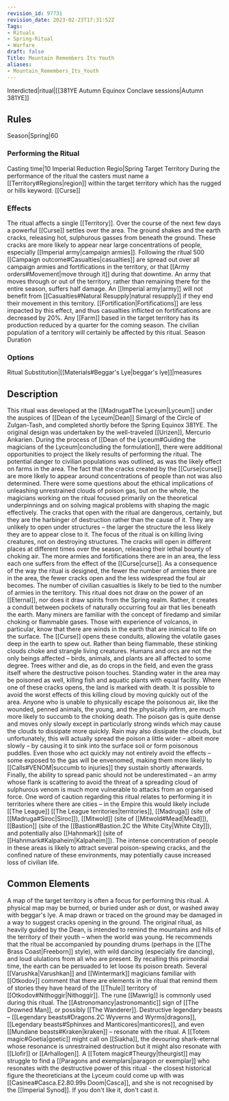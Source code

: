 ```yaml
---
revision_id: 97731
revision_date: 2023-02-23T17:31:52Z
Tags:
- Rituals
- Spring-Ritual
- Warfare
draft: false
Title: Mountain Remembers Its Youth
aliases:
- Mountain_Remembers_Its_Youth
---
```

Interdicted|ritual|[[381YE Autumn Equinox Conclave sessions|Autumn 381YE]]
## Rules
Season|Spring|60
### Performing the Ritual
Casting time|10 Imperial Reduction
Regio|Spring Target Territory
During the performance of the ritual the casters must name a [[Territory#Regions|region]] within the target territory which has the rugged or hills keyword. 
[[Curse]]
### Effects
The ritual affects a single [[Territory]]. Over the course of the next few days a powerful [[Curse]] settles over the area. The ground shakes and the earth cracks, releasing hot, sulphurous gasses from beneath the ground. These cracks are more likely to appear near large concentrations of people, especially [[Imperial army|campaign armies]].
Following the ritual 500 [[Campaign outcome#Casualties|casualties]] are spread out over all campaign armies and fortifications in the territory, or that [[Army orders#Movement|move through it]] during that downtime. An army that moves through or out of the territory, rather than remaining there for the entire season, suffers half damage. An [[Imperial army|army]] will not benefit from [[Casualties#Natural Resupply|natural resupply]] if they end their movement in this territory.
[[Fortification|Fortifications]] are less impacted by this effect, and thus casualties inflicted on fortifications are decreased by 20%.
Any [[Farm]] based in the target territory has its production reduced by a quarter for the coming season. 
The civilian population of a territory will certainly be affected by this ritual.
Season Duration
### Options
Ritual Substitution|[[Materials#Beggar's Lye|beggar's lye]]|measures
## Description
This ritual was developed at the [[Madruga#The Lyceum|Lyceum]] under the auspices of [[Dean of the Lyceum|Dean]] Simargl of the Circle of Zulgan-Tash, and completed shortly before the Spring Equinox 381YE. The original design was undertaken by the well-traveled [[Urizen]], Mercurio Ankarien.
During the process of [[Dean of the Lyceum#Guiding the magicians of the Lyceum|concluding the formulation]], there were additional opportunities to project the likely results of performing the ritual. The potential danger to civilian populations was outlined, as was the likely effect on farms in the area. The fact that the cracks created by the [[Curse|curse]] are more likely to appear around concentrations of people than not was also determined. There were some questions about the ethical implications of unleashing unrestrained clouds of poison gas, but on the whole, the magicians working on the ritual focused primarily on the theoretical underpinnings and on solving magical problems with shaping the magic effectively.
The cracks that open with the ritual are dangerous, certainly, but they are the harbinger of destruction rather than the cause of it. They are unlikely to open under structures – the larger the structure the less likely they are to appear close to it. The focus of the ritual is on killing living creatures, not on destroying structures.
The cracks will open in different places at different times over the season, releasing their lethal bounty of choking air. The more armies and fortifications there are in an area, the less each one suffers from the effect of the [[Curse|curse]]. As a consequence of the way the ritual is designed, the fewer the number of armies there are in the area, the fewer cracks open and the less widespread the foul air becomes. The number of civilian casualties is likely to be tied to the number of armies in the territory.
This ritual does not draw on the power of an [[Eternal]], nor does it draw spirits from the Spring realm. Rather, it creates a conduit between pockets of naturally occurring foul air that lies beneath the earth. Many miners are familiar with the concept of firedamp and similar choking or flammable gases. Those with experience of volcanos, in particular, know that there are winds in the earth that are inimical to life on the surface.
The [[Curse]] opens these conduits, allowing the volatile gases deep in the earth to spew out. Rather than being flammable, these stinking clouds choke and strangle living creatures. Humans and orcs are not the only beings affected – birds, animals, and plants are all affected to some degree. Trees wither and die, as do crops in the field, and even the grass itself where the destructive poison touches. Standing water in the area may be poisoned as well, killing fish and aquatic plants with equal facility. Where one of these cracks opens, the land is marked with death.
It is possible to avoid the worst effects of this killing cloud by moving quickly out of the area. Anyone who is unable to physically escape the poisonous air, like the wounded, penned animals, the young, and the physically infirm, are much more likely to succumb to the choking death. 
The poison gas is quite dense and moves only slowly except in particularly strong winds which may cause the clouds to dissipate more quickly. Rain may also dissipate the clouds, but unfortunately, this will actually spread the poison a little wider – albeit more slowly – by causing it to sink into the surface soil or form poisonous puddles.
Even those who act quickly may not entirely avoid the effects – some exposed to the gas will be envenomed, making them more likely to [[Calls#VENOM|succumb to injuries]] they sustain shortly afterwards.
Finally, the ability to spread panic should not be underestimated – an army whose flank is scattering to avoid the threat of a spreading cloud of sulphurous venom is much more vulnerable to attacks from an organised force.
One word of caution regarding this ritual relates to performing it in territories where there are cities – in the Empire this would likely include [[The League]] [[The League territories|territories]], [[Madruga]] (site of [[Madruga#Siroc|Siroc]]), [[Mitwold]] (site of [[Mitwold#Mead|Mead]]), [[Bastion]] (site of the [[Bastion#Bastion.2C the White City|White City]]), and potentially also [[Hahnmark]] (site of [[Hahnmark#Kalpaheim|Kalpaheim]]). The intense concentration of people in these areas is likely to attract several poison-spewing cracks, and the confined nature of these environments, may potentially cause increased loss of civilian life.  
## Common Elements
A map of the target territory is often a focus for performing this ritual. A physical map may be burned, or buried under ash or dust, or washed away with beggar's lye. A map drawn or traced on the ground may be damaged in a way to suggest cracks opening in the ground. 
The original ritual, as heavily guided by the Dean, is intended to remind the mountains and hills of the territory of their youth – when the world was young. He recommends that the ritual be accompanied by pounding drums (perhaps in the [[The Brass Coast|Freeborn]] style), with wild dancing (especially fire dancing), and loud ululations from all who are present. By recalling this primordial time, the earth can be persuaded to let loose its poison breath. Several [[Varushka|Varushkan]] and [[Wintermark]] magicians familiar with [[Otkodov]] comment that there are elements in the ritual that remind them of stories they have heard of the [[Thule]] territory of [[Otkodov#Nithoggir|Nithoggir]].
The rune [[Mawrig]] is commonly used during this ritual. The [[Astronomancy|astronomantic]] sign of [[The Drowned Man]], or possibly [[The Wanderer]].  Destructive legendary beasts – [[Legendary beasts#Dragons.2C Wyverns and Wyrms|dragons]], [[Legendary beasts#Sphinxes and Manticores|manticores]], and even [[Mundane beasts#Kraken|kraken]] – resonate with the ritual. A [[Totem magic#Goetia|goetic]] might call on [[Siakha]], the devouring shark-eternal whose resonance is unrestrained destruction but it might also resonate with [[Llofir]] or [[Arhallogen]]. A [[Totem magic#Theurgy|theurgist]] may struggle to find a [[Paragons and exemplars|paragon or exemplar]] who resonates with the destructive power of this ritual - the closest historical figure the theoreticians at the Lyceum could come up with was [[Casinea#Casca.E2.80.99s Doom|Casca]], and she is not recognised by the [[Imperial Synod]].
If you don't like it, don't cast it.